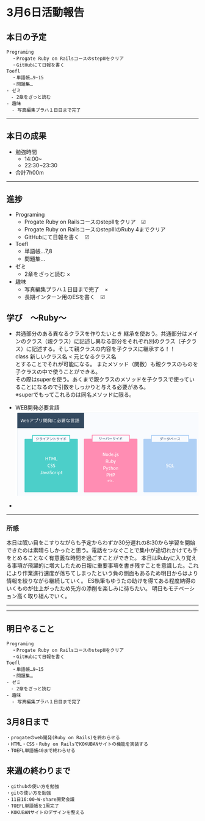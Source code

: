 # 3月6日活動報告
## 本日の予定

```
Programing
  ・Progate Ruby on RailsコースのstepⅢをクリア
  ・GitHubにて日報を書く
Toefl
  ・単語帳…9~15
  ・問題集…
- ゼミ
　- 2章をざっと読む 
- 趣味
  - 写真編集プラハ１日目まで完了　
```
___


## 本日の成果

- 勉強時間
  - 14:00~
  - 22:30~23:30
- 合計7h00m

___

## 進捗
- Programing
  - Progate Ruby on RailsコースのstepⅡをクリア　☑
  - Progate Ruby on RailsコースのstepⅢのRuby 4までクリア
  - GitHubにて日報を書く　☑
- Toefl
  - 単語帳…7,8
  - 問題集…
- ゼミ
  - 2章をざっと読む ×
- 趣味
  - 写真編集プラハ１日目まで完了　×
  - 長期インターン用のESを書く　☑

## 学び　～Ruby～
- 共通部分のある異なるクラスを作りたいとき
  継承を使おう。共通部分はメインのクラス（親クラス）に記述し異なる部分をそれぞれ別のクラス（子クラス）に記述する。そして親クラスの内容を子クラスに継承する！！  
  class 新しいクラス名 < 元となるクラス名  
  とすることでそれが可能になる。
  またメソッド（関数）も親クラスのものを子クラスの中で使うことができる。  
  その際はsuperを使う。あくまで親クラスのメソッドを子クラスで使っていることになるので引数をしっかりと与える必要がある。  
  ※superでもってこれるのは同名メソッドに限る。
  
- WEB開発必要言語  
  ![必要言語](images/language0307.png)
- 
  
____

### 所感
本日は眠い目をこすりながらも予定からわずか30分遅れの8:30から学習を開始できたのは素晴らしかったと思う。電話をつなぐことで集中が途切れかけても手をとめることなく有意義な時間を過ごすことができた。
本日はRubyに入り覚える事項が飛躍的に増大したため日報に重要事項を書き残すことを意識した。これにより作業進行速度が落ちてしまったという負の側面もあるため明日からはより情報を絞りながら継続していく。
ES執筆もゆうたの助けを得てある程度納得のいくものが仕上がったため先方の添削を楽しみに待ちたい。
明日もモチベーション高く取り組んでいく。
  
____
  

___

## 明日やること
```
Programing
  ・Progate Ruby on RailsコースのstepⅢをクリア
  ・GitHubにて日報を書く
Toefl
  ・単語帳…9~15
  ・問題集…
- ゼミ
　- 2章をざっと読む 
- 趣味
  - 写真編集プラハ１日目まで完了　
```

## 3月8日まで
```
・progateのweb開発(Ruby on Rails)を終わらせる
・HTML・CSS・Ruby on RailsでKOKUBANサイトの機能を実装する
・TOEFL単語帳40まで終わらせる
```

## 来週の終わりまで
```
・githubの使い方を勉強
・gitの使い方を勉強
・11日16:00~W-share開発会議
・TOEFL単語帳を1周完了
・KOKUBANサイトのデザインを整える
```

